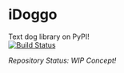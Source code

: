 # iDoggo
Text dog library on PyPI!  
[![Build Status](https://travis-ci.com/RDIL/iDoggo.svg?branch=master)](https://travis-ci.com/RDIL/iDoggo)  

*Repository Status: WIP Concept!*  
